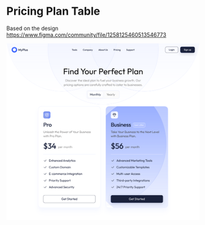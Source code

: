 # Pricing Plan Table

Based on the design 
https://www.figma.com/community/file/1258125460513546773

![Original Design Screenshot](Pricing%20Plan%20Section.png "Original Design Screenshot")